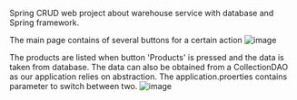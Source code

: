 Spring CRUD web project about warehouse service with database and Spring framework.

The main page contains of several buttons for a certain action
![image](https://github.com/user-attachments/assets/ef15e51b-3201-4a5d-9b74-ef7623d4f38b)

The products are listed when button 'Products' is pressed and the data is taken from database. The data can also be obtained from a CollectionDAO as our application relies on abstraction. The application.proerties contains parameter to switch between two.
![image](https://github.com/user-attachments/assets/3476b143-bcf4-455f-b604-6321884dd6f0)

